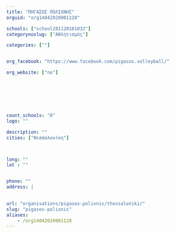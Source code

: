 ```yaml
---
title: "ΠΗΓΑΣΟΣ ΠΟΛΙΧΝΗΣ"
orguid: "org14042020001128"

schools: ["school281120181032"]
categorynoslug: ["Αθλητισμός"]

categories: [""]


org_facebook: "https://www.facebook.com/pigasos.volleyball/"

org_website: ["no"]







count_schools: "0"
logo: ""

description: ""
cities: ["Θεσσαλονίκη"]



long: ""
lat : ""


phone: ""
address: |
    

url: "organisations/pigasos-polixnis/thessaloniki/"
slug: "pigasos-polixnis"
aliases:
    - /org14042020001128
---
```



